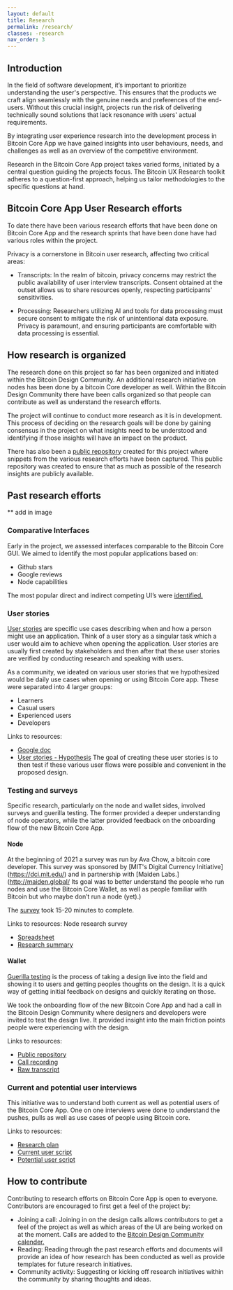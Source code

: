 ```yaml
---
layout: default
title: Research
permalink: /research/
classes: -research
nav_order: 3
---
```


## Introduction

In the field of software development, it’s important to prioritize understanding the user's perspective. This ensures that the products we craft align seamlessly with the genuine needs and preferences of the end-users. Without this crucial insight, projects run the risk of delivering technically sound solutions that lack resonance with users' actual requirements.

By integrating user experience research into the development process in Bitcoin Core App we have gained insights into user behaviours, needs, and challenges as well as an overview of the competitive environment.

Research in the Bitcoin Core App project takes varied forms, initiated by a central question guiding the projects focus. The Bitcoin UX Research toolkit adheres to a question-first approach, helping us tailor methodologies to the specific questions at hand.

## Bitcoin Core App User Research efforts

To date there have been various research efforts that have been done on Bitcoin Core App and the research sprints that have been done have had various roles within the project.

Privacy is a cornerstone in Bitcoin user research, affecting two critical areas:

- Transcripts:
In the realm of bitcoin, privacy concerns may restrict the public availability of user interview transcripts. Consent obtained at the outset allows us to share resources openly, respecting participants' sensitivities.

- Processing:
Researchers utilizing AI and tools for data processing must secure consent to mitigate the risk of unintentional data exposure. Privacy is paramount, and ensuring participants are comfortable with data processing is essential.

## How research is organized

The research done on this project so far has been organized and initiated within the Bitcoin Design Community. An additional research initiative on nodes has been done by a bitcoin Core developer as well.  Within the Bitcoin Design Community there have been calls organized so that people can contribute as well as understand the research efforts.

The project will continue to conduct more research as it is in development. This process of deciding on the research goals will be done by gaining consensus in the project on what insights need to be understood and identifying if those insights will have an impact on the product.

There has also been a [public repository](https://github.com/users/mouxdesign/projects/5/views/1) created for this project where snippets from the various research efforts have been captured. This public repository was created to ensure that as much as possible of the research insights are publicly available.

## Past research efforts
** add in image

### Comparative Interfaces
Early in the project, we assessed interfaces comparable to the Bitcoin Core GUI.
We aimed to identify the most popular applications based on:
- Github stars
- Google reviews
- Node capabilities

The most popular direct and indirect competing UI’s were [identified.](https://docs.google.com/spreadsheets/d/1igEgshDrDrf5g_ZBbmeA44pwxtT2t059xJwW82ItD2A/edit#gid=0)

### User stories

[User stories](https://www.interaction-design.org/literature/topics/user-stories) are specific use cases describing when and how a person might use an application. Think of a user story as a singular task which a user would aim to achieve when opening the application. User stories are usually first created by stakeholders and then after that these user stories are verified by conducting research and speaking with users.

As a community, we ideated on various user stories that we hypothesized would be daily use cases when opening or using Bitcoin Core app. These were separated into 4 larger groups:
- Learners
- Casual users
- Experienced users
- Developers

Links to resources:
- [Google doc](https://docs.google.com/document/d/1lLDfk2rqxyE1qq74isdAvrd6gZxpxzY55rkdOIfV6Yc/edit#heading=h.qbzoxhysypzv)
- [User stories - Hypothesis](https://www.figma.com/file/Oc70eiTlQ1KNWXfaoNdLig/USER-STORIES?type=whiteboard&t=lDP87yWgNeDszMPF-01MoIRqlaKiNR-NqBYU1nrCorhGlopCtCKDiZbcsX8ddM/edit)
The goal of creating these user stories is to then test if these various user flows were possible and convenient in the proposed design.

### Testing and surveys

Specific research, particularly on the node and wallet sides, involved surveys and guerilla testing. The former provided a deeper understanding of node operators, while the latter provided feedback on the onboarding flow of the new Bitcoin Core App.

#### Node
At the beginning of 2021 a survey was run by Ava Chow, a bitcoin core developer. This survey was sponsored by [MIT's Digital Currency Initiative] (https://dci.mit.edu/) and in partnership with [Maiden Labs.](http://maiden.global/ Its goal was to better understand the people who run nodes and use the Bitcoin Core Wallet, as well as people familiar with Bitcoin but who maybe don’t run a node (yet).)

The [survey](https://survey.alchemer.com/s3/6081474/8acd79087feb) took 15-20 minutes to complete.

Links to resources:
Node research survey
- [Spreadsheet](https://docs.google.com/spreadsheets/d/13biTEOBsTIWbzCrsi7Wo8hQSno9DIbTLF8BwzgI6gro/edit?usp=sharing)
- [Research summary](https://docs.google.com/spreadsheets/d/1VyRADD0weXDTJoU-8goxvlE-sNxn3CuvhlqU-5f_ZfI/edit#gid=1577805006)

#### Wallet

[Guerilla testing](https://www.usertesting.com/blog/what-is-guerrilla-testing#:~:text=Guerrilla%20testing%20is%20a%20means,a%20valuable%20UX%20testing%20method) is the process of taking a design live into the field and showing it to users and getting peoples thoughts on the design. It is a quick way of getting initial feedback on designs and quickly iterating on those.

We took the onboarding flow of the new Bitcoin Core App and had a call in the Bitcoin Design Community where designers and developers were invited to test the design live. It provided insight into the main friction points people were experiencing with the design.

Links to resources:
- [Public repository](https://github.com/users/mouxdesign/projects/5/views/1)
- [Call recording](https://www.youtube.com/watch?v=FR3y6AlrGdg&t=1s)
- [Raw transcript](https://docs.google.com/document/d/1MoIRqlaKiNR-NqBYU1nrCorhGlopCtCKDiZbcsX8ddM/edit)

### Current and potential user interviews
This initiative was to understand both current as well as potential users of the Bitcoin Core App. One on one interviews were done to understand the pushes, pulls as well as use cases of people using Bitcoin core.

Links to resources:
- [Research plan](https://docs.google.com/document/d/1UhDR1K9q4y5zEuACdUZe3cLvYSIRfL71BUetqNgnLPM/edit?usp=sharing)
- [Current user script](https://docs.google.com/document/d/1fbjGQMWDoMNKcBvZz4lbh_AWo3p5X_LTEerAgFaGBVI/edit)
- [Potential user script](https://docs.google.com/document/d/1fbjGQMWDoMNKcBvZz4lbh_AWo3p5X_LTEerAgFaGBVI/edit)


## How to contribute

Contributing to research efforts on Bitcoin Core App is open to everyone. Contributors are encouraged to first get a feel of the project by:
- Joining a call: Joining in on the design calls allows contributors to get a feel of the project as well as which areas of the UI are being worked on at the moment. Calls are added to the [Bitcoin Design Community calender.](https://bitcoin.design/calendar/)
- Reading: Reading through the past research efforts and documents will provide an idea of how research has been conducted as well as provide templates for future research initiatives.
- Community activity: Suggesting or kicking off research initiatives within the community by sharing thoughts and ideas.
